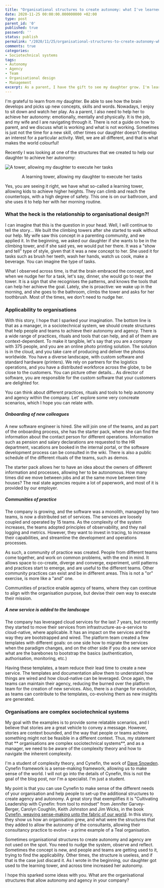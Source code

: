```yaml
---
title: "Organisational structures to create autonomy: what I've learned from my daughter"
date: 2020-11-25 00:00:00.000000000 +02:00
type: post
parent_id: '0'
published: true
password: ''
status: publish
permalink: "/2020/11/25/organisational-structures-to-create-autonomy-what-i-ve-learned-from-my-daughter/"
comments: true
categories:
- Sociotechnical systems
tags:
- Autonomy
- Agency
- Team
- Organisational design
- Management
excerpt: As a parent, I have the gift to see my daughter grow. I'm learning every single day, and I've some learnings that apply to organisations, allowing people and teams to be autonomous
---
```


I'm grateful to learn from my daughter. Be able to see how the brain develops and picks up new concepts, skills and words. Nowadays, I enjoy to sit down and watch her play. As a parent, I also need to help her to achieve her autonomy: emotionally, mentally and physically. It is the job, and my wife and I are navigating through it. There is not a guide on how to parent, and we discuss what is working and what is not working. Sometimes is just not the time for a new skill, other times our daughter doesn't develop an interest for a particular activity. Well, we are all different, and that is what makes the world colourful!

Recently I was looking at one of the structures that we created to help our daughter to achieve her autonomy:

![A tower, allowing my daughter to execute her tasks](/images/assets/2020-11-25-organisational-structures-to-create-autonomy-what-i-ve-learned-from-my-daughter.jpg)

<center>A learning tower, allowing my daughter to execute her tasks</center>



Yes, you are seeing it right, we have what so-called a learning tower, allowing kids to achieve higher heights. They can climb and reach the countertops, with a high degree of safety. This one is on our bathroom, and she uses it to help her with her morning routine.

### What the heck is the relationship to organisational design?!
I can imagine that this is the question in your head. Well, I will continue to tell the story... We built the climbing towers after she started to walk without our help. My wife saw this concept in a parenting community, and we applied it. In the beginning, we asked our daughter if she wants to be in the climbing tower, and if she said yes, we would put her there. It was a "show and tell" type of style, given that it was a new concept to her. She used it for tasks such as brush her teeth, wash her hands, watch us cook, make a beverage. You can imagine the type of tasks.

What I observed across time, is that the brain embraced the concept, and when we nudge her for a task, let's say, dinner, she would go to near the tower. It is a sign that she recognises the patterns, and knows the tools that can help her achieve the goal. Lately, she is proactive: we wake up in the morning, and she goes to the bathroom, climbs the tower and asks for her toothbrush. Most of the times, we don't need to nudge her.

### Applicability to organisations
With this story, I hope that I sparked your imagination. The bottom line is that as a manager, in a sociotechnical system, we should create structures that help people and teams to achieve their autonomy and agency. There is a wide range of practices, rituals and tools that can help, and all of them are context-dependent. To make it tangible, let's say that you are a company with 375 people, and you are an online photo printing solution. The solution is in the cloud, and you take care of producing and deliver the photos worldwide. You have a diverse landscape, with custom software and standard hardware (printers). We rely on partners for the logistics operations, and you have a distributed workforce across the globe, to be close to the customers. You can picture other details... As director of software, you are responsible for the custom software that your customers are delighted for. 

You can think about different practices, rituals and tools to help autonomy and agency within the company. Let' explore some very concreate scenarios, which I hope you can relate with.

##### Onboarding of new colleagues
A new software engineer is hired. She will join one of the teams, and as part of the onboarding process, she has the starter pack, where she can find the information about the contact person for different operations. Information such as pension and salary declarations are requested to the HR department, vacations are booked in the internal portal, or the software development process can be consulted in the wiki. There is also a public schedule of the different rituals of the teams, such as demos. 

The starter pack allows her to have an idea about the owners of different information and processes, allowing her to be autonomous. How many times did we move between jobs and at the same move between time houses? The real state agencies require a lot of paperwork, and most of it is provided by our employer. 

##### Communities of practice
The company is growing, and the software was a monolith, managed by two teams, is now a distributed set of services. The services are loosely coupled and operated by 15 teams. As the complexity of the system increases, the teams adopted principles of observability, and they nail logging and metrics. However, they want to invest in tracing, to increase their capabilities, and streamline the development and operations processes.

As such, a community of practice was created. People from different teams come together, and work on common problems, with the end in mind. It allows space to co-create, diverge and converge, experiment, until patterns and practices start to emerge, and are useful to the different teams. Other community practices can exist and be in different areas. This is not a "or" exercise, is more like a "and" one.

Communities of practice enable agency of teams, where they can continue to align with the organisation purpose, but devise their own way to execute their mission.

##### A new service is added to the landscape
The company has leveraged cloud services for the last 7 years, but recently they started to move their services from infrastructure-as-a-service to cloud-native, where applicable. It has an impact on the services and the way they are bootstrapped and wired. The platform team created a few templates with different goals: on one side how to migrate the services when the paradigm changes, and on the other side if you do a new service what are the barebones to bootstrap the basics (authentication, authorisation, monitoring, etc.)

Having these templates, a team reduce their lead time to create a new service. The templates and documentation allow them to understand how things are wired and how cloud-native can be leveraged. Once again, the teams can maintain their agency, reducing the burned over the platform team for the creation of new services. Also, there is a change for evolution, as teams can contribute to the templates, co-evolving them as new insights are generated.

### Organisations are complex sociotechnical systems
My goal with the examples is to provide some relatable scenarios, and I believe that stories are a great vehicle to convey a message. However, stories are context bounded, and the way that people or teams achieve something might not be feasible in a different context. Thus, my statement that ** organisations are complex sociotechnical systems**, and as a manager, we need to be aware of the complexity theory and how to navigate the inherent complexity.

I'm a student of complexity theory, and Cynefin, the work of [Dave Snowden](https://twitter.com/snowded). Cynefin framework is a sense-making framework, allowing us to make sense of the world. I will not go into the details of Cynefin, this is not the goal of the blog post, nor I'm a specialist. I'm just a student.

My point is that you can use Cynefin to make sense of the different needs of your organisation and help people to set-up the additional structures to create agency and autonomy. A great story that exemplifies it is "Cultivating Leadership with Cynefin: from tool to mindset" from Jennifer Garvey-Berger, Carolyn Coughlin, Keith Johnston and Jim Wicks, in the book [Cynefin, weaving sense-making unto the fabric of our world](https://www.cognitive-edge.com/cynefin-weaving-sense-making-into-the-fabric-of-our-world/). In this story, they show us how an organisation grew, and what were the structures that they added to allow the autonomy of the consultants, allowing their consultancy practice to evolve - a prime example of a Teal organisation.


Sometimes organisational structures to create autonomy and agency are not used on the spot. You need to nudge the system, observe and reflect. Sometimes the concept is new, and people and teams are getting used to it, trying to find the applicability. Other times, the structure is useless, and if that is the case just discard it. As I wrote in the beginning, our daughter got used to the learning tower, and across time increased her autonomy.

I hope this sparked some ideas with you. What are the organisational structures that allow autonomy and agency in your company?
